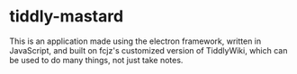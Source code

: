 # tiddly-mastard
This is an application made using the electron framework, written in JavaScript, and built on fcjz's customized version of TiddlyWiki, which can be used to do many things, not just take notes.
